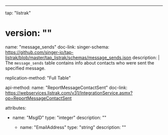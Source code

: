 ---
tap: "listrak"
# version: ""

name: "message_sends"
doc-link:
singer-schema: https://github.com/singer-io/tap-listrak/blob/master/tap_listrak/schemas/message_sends.json
description: |
  The `message_sends` table contains info about contacts who were sent the specified message.

replication-method: "Full Table"

api-method:
  name: "ReportMessageContactSent"
  doc-link: https://webservices.listrak.com/v31/IntegrationService.asmx?op=ReportMessageContactSent 

attributes:
- name: "MsgID"
    type: "integer"
    description: ""

  - name: "EmailAddress"
    type: "string"
    description: ""
